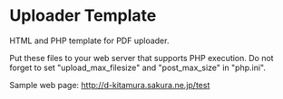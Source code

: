 # Uploader Template
HTML and PHP template for PDF uploader.

Put these files to your web server that supports PHP execution.
Do not forget to set "upload_max_filesize" and "post_max_size" in "php.ini".

Sample web page: http://d-kitamura.sakura.ne.jp/test